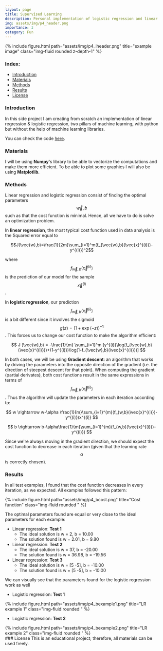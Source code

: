 ```yaml
---
layout: page
title: Supervised Learning
description: Personal implementation of logistic regression and linear regression from scratch.
img: assets/img/p4_header.png
importance: 3
category: Fun
---
```

<div class="row">
    <div class="col-sm mt-3 mt-md-0">
        {% include figure.html path="assets/img/p4_lheader.png" title="example image" class="img-fluid rounded z-depth-1" %}
    </div>
</div>

### Index:

* [Introduction](#section1)
* [Materials](#section2)
* [Methods](#section3)
* [Results](#section4)
* [License](#section5)


<a id='section1'></a>
### Introduction

In this side project I am creating from scratch an implementation of linear regression & logistic regression, two pillars of machine learning, with python but without the help of machine learning libraries. 

You can check the code <a href="https://github.com/fbgr/Supervised_learning_implementation">here</a>.

<a id='section2'></a>
### Materials

I will be using **Numpy**'s library to be able to vectorize the computations and make them more efficient. To be able to plot some graphics I will also be using **Matplotlib**.

<a id='section3'></a>
### Methods
Linear regression and logistic regression consist of finding the optimal parameters $$\vec{w},b$$ such as that the cost function is minimal. Hence, all we have to do is solve an optimization problem.

In **linear regression**, the most typical cost function used in data analysis is the Squared error equal to 

$$J(\vec{w},b)=\frac{1}{2m}\sum_{i=1}^m(f_{\vec{w},b}(\vec{x}^{(i)})-y^{(i)})^2$$

where $$f_{\vec{w},b}(\vec{x}^{(i)})$$ is the prediction of our model for the sample $$\vec{x}^{(i)}$$. 

In **logistic regression**, our prediction $$f_{\vec{w},b}(\vec{x}^{(i)})$$ is a bit different since it involves the sigmoid $$g(z)=(1+\exp(-z))^{-1}$$. This forces us to change our cost function to make the algorithm efficient:

$$ J (\vec{w},b) = -\frac{1}{m} \sum_{i=1}^m [y^{(i)}\log(f_{\vec{w},b}(\vec{x}^{(i)}))+(1-y^{(i)})\log(1-f_{\vec{w},b}(\vec{x}^{(i)}))] $$

In both cases, we will be using **Gradient descent**: an algorithm that works by driving the parameters into the opposite direction of the gradient (i.e. the direction of steepest descent for that point). When computing the gradient (partial derivates), both cost functions result in the same expressions in terms of $$f_{\vec{w},b}(\vec{x}^{(i)})$$. Thus the algorithm will update the parameters in each iteration according to:

$$ w \rightarrow w-\alpha \frac{1}{m}\sum_{i=1}^{m}(f_{w,b}(\vec{x}^{(i)})-y^{(i)})x^{(i)} $$

$$ b \rightarrow b-\alpha\frac{1}{m}\sum_{i=1}^{m}(f_{w,b}(\vec{x}^{(i)})-y^{(i)}) $$

Since we're always moving in the gradient direction, we should expect the cost function to decrease in each iteration (given that the learning rate $$\alpha$$ is correctly chosen).

<a id='section4'></a>
### Results

In all test examples, I found that the cost function decreases in every iteration, as we expected. All examples followed this pattern:

<div class="row">
    <div class="col-sm mt-3 mt-md-0">
        {% include figure.html path="assets/img/p4_bcost.png" title="Cost function" class="img-fluid rounded " %}
    </div>
</div>

The optimal parameters found are equal or very close to the ideal parameters for each example:
- Linear regression: **Test 1**
    - The ideal solution is w = 2, b = 10.00
    - The solution found is w = 2.01, b = 9.80
- Linear regression: **Test 2**
    - The ideal solution is w = 37, b = -20.00
    - The solution found is w = 36.98, b = -19.56
- Linear regression: **Test 3**
    - The ideal solution is w = [5 -5], b = -10.00
    - The solution found is w = [5 -5], b = -10.00

We can visually see that the parameters found for the logistic regression work as well
- Logistic regression: **Test 1**
<div class="row">
    <div class="col-sm mt-3 mt-md-0">
        {% include figure.html path="assets/img/p4_bexample1.png" title="LR example 1" class="img-fluid rounded " %}
    </div>
</div>

- Logistic regression: **Test 2**
<div class="row">
    <div class="col-sm mt-3 mt-md-0">
        {% include figure.html path="assets/img/p4_bexample2.png" title="LR example 2" class="img-fluid rounded " %}
    </div>
</div>
<a id='section5'></a>
### License
This is an educational project; therefore, all materials can be used freely.